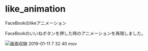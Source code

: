 # like_animation
FaceBookのlikeアニメーション

FaceBookのいいねボタンを押した時のアニメーションを再現しました。

![画面収録 2019-01-11 7 32 40 mov](https://user-images.githubusercontent.com/38667604/54080239-cdb10d80-432e-11e9-9d95-778fb95e5078.gif)
